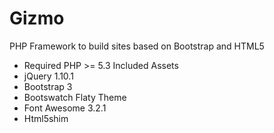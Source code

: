 Gizmo
=====

PHP Framework to build sites based on Bootstrap and HTML5
+ Required PHP >= 5.3 
Included Assets
+ jQuery 1.10.1 
+ Bootstrap 3
+ Bootswatch Flaty Theme
+ Font Awesome 3.2.1
+ Html5shim
